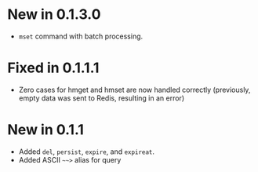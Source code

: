# New in 0.1.3.0

- `mset` command with batch processing.

# Fixed in 0.1.1.1

- Zero cases for hmget and hmset are now handled correctly (previously, empty data was sent to Redis, resulting in an error)

# New in 0.1.1

- Added `del`, `persist`, `expire`, and `expireat`.
- Added ASCII `~~>` alias for query

